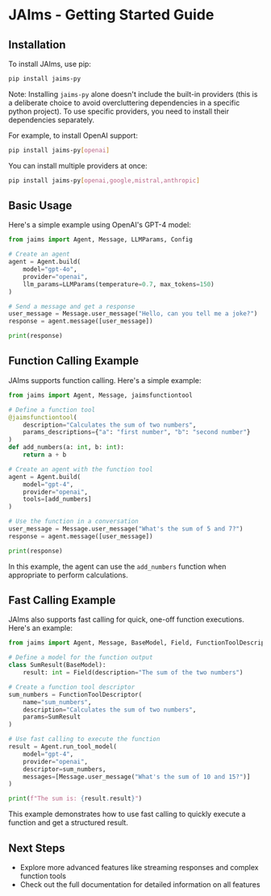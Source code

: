 # JAIms - Getting Started Guide

## Installation

To install JAIms, use pip:

```bash
pip install jaims-py
```

Note: Installing `jaims-py` alone doesn't include the built-in providers (this is a deliberate choice to avoid overcluttering dependencies in a specific python project). To use specific providers, you need to install their dependencies separately.

For example, to install OpenAI support:

```bash
pip install jaims-py[openai]
```

You can install multiple providers at once:

```bash
pip install jaims-py[openai,google,mistral,anthropic]
```

## Basic Usage

Here's a simple example using OpenAI's GPT-4 model:

```python
from jaims import Agent, Message, LLMParams, Config

# Create an agent
agent = Agent.build(
    model="gpt-4o",
    provider="openai",
    llm_params=LLMParams(temperature=0.7, max_tokens=150)
)

# Send a message and get a response
user_message = Message.user_message("Hello, can you tell me a joke?")
response = agent.message([user_message])

print(response)
```

## Function Calling Example

JAIms supports function calling. Here's a simple example:

```python
from jaims import Agent, Message, jaimsfunctiontool

# Define a function tool
@jaimsfunctiontool(
    description="Calculates the sum of two numbers",
    params_descriptions={"a": "first number", "b": "second number"}
)
def add_numbers(a: int, b: int):
    return a + b

# Create an agent with the function tool
agent = Agent.build(
    model="gpt-4",
    provider="openai",
    tools=[add_numbers]
)

# Use the function in a conversation
user_message = Message.user_message("What's the sum of 5 and 7?")
response = agent.message([user_message])

print(response)
```

In this example, the agent can use the `add_numbers` function when appropriate to perform calculations.

## Fast Calling Example

JAIms also supports fast calling for quick, one-off function executions. Here's an example:

```python
from jaims import Agent, Message, BaseModel, Field, FunctionToolDescriptor

# Define a model for the function output
class SumResult(BaseModel):
    result: int = Field(description="The sum of the two numbers")

# Create a function tool descriptor
sum_numbers = FunctionToolDescriptor(
    name="sum_numbers",
    description="Calculates the sum of two numbers",
    params=SumResult
)

# Use fast calling to execute the function
result = Agent.run_tool_model(
    model="gpt-4",
    provider="openai",
    descriptor=sum_numbers,
    messages=[Message.user_message("What's the sum of 10 and 15?")]
)

print(f"The sum is: {result.result}")
```

This example demonstrates how to use fast calling to quickly execute a function and get a structured result.

## Next Steps

- Explore more advanced features like streaming responses and complex function tools
- Check out the full documentation for detailed information on all features